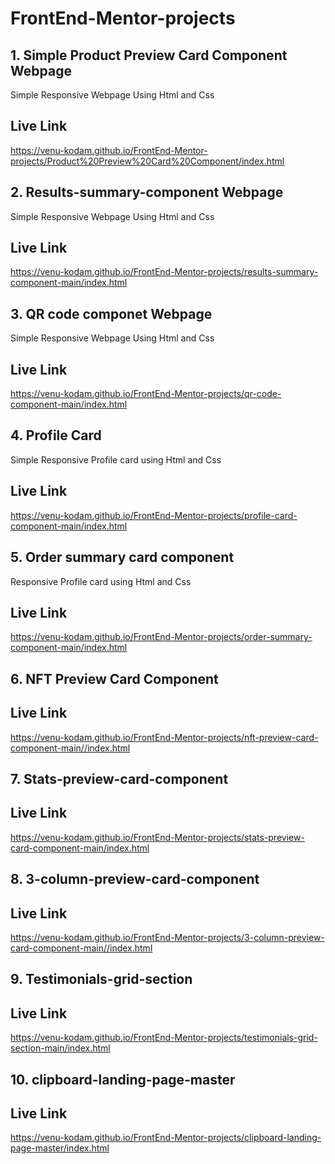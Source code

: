 # FrontEnd-Mentor-projects
## 1. Simple Product Preview Card Component Webpage
Simple Responsive Webpage Using Html and Css 

## Live Link
https://venu-kodam.github.io/FrontEnd-Mentor-projects/Product%20Preview%20Card%20Component/index.html

## 2. Results-summary-component Webpage
Simple Responsive Webpage Using Html and Css 

## Live Link
https://venu-kodam.github.io/FrontEnd-Mentor-projects/results-summary-component-main/index.html

## 3. QR code componet Webpage
Simple Responsive Webpage Using Html and Css
## Live Link
https://venu-kodam.github.io/FrontEnd-Mentor-projects/qr-code-component-main/index.html

## 4. Profile Card 
Simple Responsive Profile card using Html and Css
## Live Link
https://venu-kodam.github.io/FrontEnd-Mentor-projects/profile-card-component-main/index.html

## 5. Order summary card component
Responsive Profile card using Html and Css
## Live Link
https://venu-kodam.github.io/FrontEnd-Mentor-projects/order-summary-component-main/index.html

## 6. NFT Preview Card Component
## Live Link
https://venu-kodam.github.io/FrontEnd-Mentor-projects/nft-preview-card-component-main//index.html

## 7. Stats-preview-card-component
## Live Link
https://venu-kodam.github.io/FrontEnd-Mentor-projects/stats-preview-card-component-main/index.html

## 8. 3-column-preview-card-component
## Live Link
https://venu-kodam.github.io/FrontEnd-Mentor-projects/3-column-preview-card-component-main//index.html

## 9. Testimonials-grid-section
## Live Link
https://venu-kodam.github.io/FrontEnd-Mentor-projects/testimonials-grid-section-main/index.html

## 10. clipboard-landing-page-master
## Live Link
https://venu-kodam.github.io/FrontEnd-Mentor-projects/clipboard-landing-page-master/index.html
